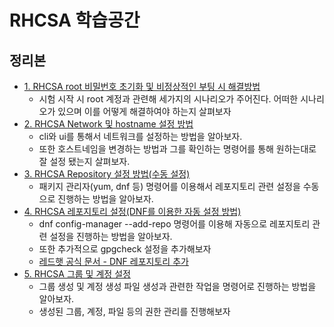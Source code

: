 # RHCSA 학습공간
## 정리본
- [1. RHCSA root 비밀번호 초기화 및 비정상적인 부팅 시 해결방법](https://github.com/yeomyaloo/RHCSA/issues/1)
  - 시험 시작 시 root 계정과 관련해 세가지의 시나리오가 주어진다. 어떠한 시나리오가 있으며 이를 어떻게 해결하여야 하는지 살펴보자 
- [2. RHCSA Network 및 hostname 설정 방법](https://github.com/yeomyaloo/RHCSA/issues/2)
  - cli와 ui를 통해서 네트워크를 설정하는 방법을 알아보자.
  - 또한 호스트네임을 변경하는 방법과 그를 확인하는 명령어를 통해 원하는대로 잘 설정 됐는지 살펴보자. 
- [3. RHCSA Repository 설정 방법(수동 설정)](https://github.com/yeomyaloo/RHCSA/issues/3)
  - 패키지 관리자(yum, dnf 등) 명령어를 이용해서 레포지토리 관련 설정을 수동으로 진행하는 방법을 알아보자.
- [4. RHCSA 레포지토리 설정(DNF를 이용한 자동 설정 방법)](https://github.com/yeomyaloo/RHCSA/issues/4)
  - dnf config-manager --add-repo 명령어를 이용해 자동으로 레포지토리 관련 설정을 진행하는 방법을 알아보자.
  - 또한 추가적으로 gpgcheck 설정을 추가해보자
  - [레드햇 공식 문서 - DNF 레포지토리 추가](https://docs.redhat.com/ko/documentation/red_hat_enterprise_linux/9/html/managing_software_with_the_dnf_tool/proc_adding-a-yum-repository_assembly_managing-custom-software-repositories)
- [5. RHCSA 그룹 및 계정 설정](https://github.com/yeomyaloo/RHCSA/issues/5)
  - 그룹 생성 및 계정 생성 파일 생성과 관련한 작업을 명령어로 진행하는 방법을 알아보자.
  - 생성된 그룹, 계정, 파일 등의 권한 관리를 진행해보자 
